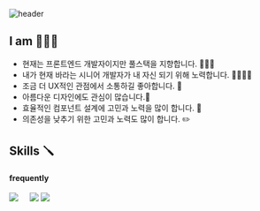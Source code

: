 ![header](https://capsule-render.vercel.app/api?type=soft&color=auto&height=60&section=header&text=규식코's%20Dev%20History%20💻&fontSize=35)

## I am 🧑🏻‍💻
- 현재는 프론트엔드 개발자이지만 풀스택을 지향합니다. 🧑🏻‍💻<br>
- 내가 현재 바라는 시니어 개발자가 내 자신 되기 위해 노력합니다. 🏃🏼🏃🏼<br>
- 조금 더 UX적인 관점에서 소통하길 좋아합니다. 🔎<br>
- 아름다운 디자인에도 관심이 많습니다.🎨<br>
- 효율적인 컴포넌트 설계에 고민과 노력을 많이 합니다. 📏<br>
- 의존성을 낮추기 위한 고민과 노력도 많이 합니다. ✏️


## Skills 🪛
#### frequently 

<a href="https://ko.reactjs.org/"><img src="https://img.shields.io/badge/React-61dafb?style=flat-square&logo=React&logoColor=white" style="margin-right:17px"/></a> <img src="https://img.shields.io/badge/React Query-FF4154?style=flat-square&logo=React Query&logoColor=white"/> <img src="https://img.shields.io/badge/Redux-764ABC?style=flat-square&logo=Redux&logoColor=white"/> 

